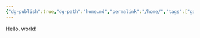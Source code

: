 ```yaml
---
{"dg-publish":true,"dg-path":"home.md","permalink":"/home/","tags":["gardenEntry"]}
---
```


Hello, world!